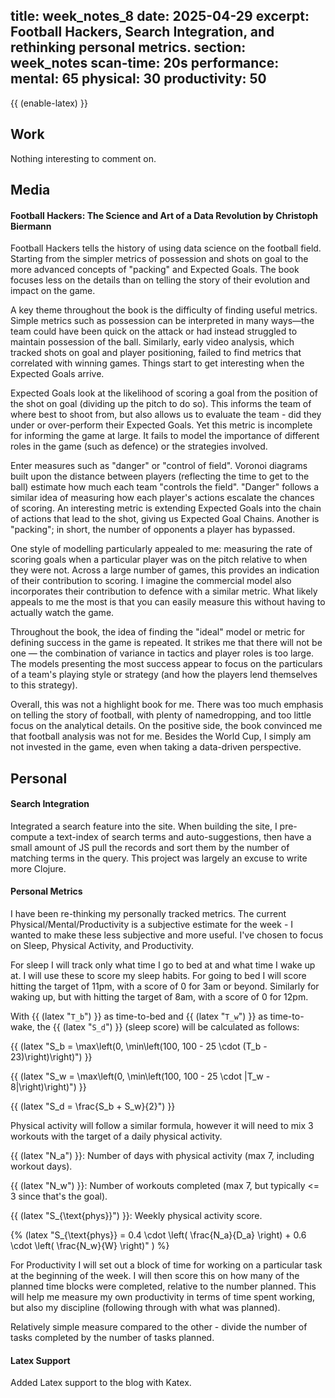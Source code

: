 title: week_notes_8
date: 2025-04-29
excerpt: Football Hackers, Search Integration, and rethinking personal metrics.
section: week_notes
scan-time: 20s
performance:
    mental: 65
    physical: 30
    productivity: 50
---
{{ (enable-latex) }}


## Work
Nothing interesting to comment on.
## Media
#### Football Hackers: The Science and Art of a Data Revolution by Christoph Biermann
Football Hackers tells the history of using data science on the football field. Starting from the simpler metrics of possession and shots on goal to the more advanced concepts of "packing" and Expected Goals. The book focuses less on the details than on telling the story of their evolution and impact on the game.

A key theme throughout the book is the difficulty of finding useful metrics. Simple metrics such as possession can be interpreted in many ways—the team could have been quick on the attack or had instead struggled to maintain possession of the ball. Similarly, early video analysis, which tracked shots on goal and player positioning, failed to find metrics that correlated with winning games. Things start to get interesting when the Expected Goals arrive.

Expected Goals look at the likelihood of scoring a goal from the position of the shot on goal (dividing up the pitch to do so). This informs the team of where best to shoot from, but also allows us to evaluate the team - did they under or over-perform their Expected Goals. Yet this metric is incomplete for informing the game at large. It fails to model the importance of different roles in the game (such as defence) or the strategies involved.

Enter measures such as "danger" or "control of field". Voronoi diagrams built upon the distance between players (reflecting the time to get to the ball) estimate how much each team "controls the field". "Danger" follows a similar idea of measuring how each player's actions escalate the chances of scoring. An interesting metric is extending Expected Goals into the chain of actions that lead to the shot, giving us Expected Goal Chains. Another is "packing"; in short, the number of opponents a player has bypassed.

One style of modelling particularly appealed to me: measuring the rate of scoring goals when a particular player was 
on the pitch relative to when they were not. Across a large number of games, this provides an indication of their
contribution to scoring. I imagine the commercial model also incorporates their contribution to defence with a similar
metric. What likely appeals to me the most is that you can easily measure this without having to actually watch the game.

Throughout the book, the idea of finding the "ideal" model or metric for defining success in the game is repeated. It strikes me that there will not be one — the combination of variance in tactics and player roles is too large. The models presenting the most success appear to focus on the particulars of a team's playing style or strategy (and how the players lend themselves to this strategy).

Overall, this was not a highlight book for me. There was too much emphasis on telling the story of football, with plenty of namedropping, and too little focus on the analytical details. On the positive side, the book convinced me that football analysis was not for me. Besides the World Cup, I simply am not invested in the game, even when taking a data-driven perspective.
## Personal
#### Search Integration
Integrated a search feature into the site. When building the site, I pre-compute a text-index of search terms and auto-suggestions, then have a small amount of JS pull the records and sort them by the number of matching terms in the query. This project was largely an excuse to write more Clojure.
#### Personal Metrics
I have been re-thinking my personally tracked metrics. The current Physical/Mental/Productivity is a subjective estimate for the week - I wanted to make these less subjective and more useful. I've chosen to focus on Sleep, Physical Activity, and Productivity.

For sleep I will track only what time I go to bed at and what time I wake up at. I will use these to score my sleep habits. For going to bed I will score hitting the target of 11pm, with a score of 0 for 3am or beyond. Similarly for waking up, but with hitting the target of 8am, with a score of 0 for 12pm.

With {{ (latex "`T_b`") }} as time-to-bed and {{ (latex "`T_w`") }} as time-to-wake, the {{ (latex "`S_d`") }} (sleep score) will be calculated as follows: 

{{ (latex "S_b = \\max\\left(0, \\min\\left(100, 100 - 25 \\cdot (T_b - 23)\\right)\\right)") }}

{{ (latex "S_w = \\max\\left(0, \\min\\left(100, 100 - 25 \\cdot |T_w - 8|\\right)\\right)") }}

{{ (latex "S_d = \\frac\{S_b + S_w\}\{2\}") }}

Physical activity will follow a similar formula, however it will need to mix 3 workouts with the target of a daily physical activity.

{{ (latex "N_a") }}: Number of days with physical activity (max 7, including workout days).

{{ (latex "N_w") }}: Number of workouts completed (max 7, but typically <= 3 since that's the goal).

{{ (latex "S_\{\\text\{phys\}\}") }}: Weekly physical activity score.

{%
    (latex 
        "S_{\\text{phys}} = 0.4 \\cdot \\left( \\frac{N_a}{D_a} \\right) + 0.6 \\cdot \\left( \\frac{N_w}{W} \\right)"
    )
%}

For Productivity I will set out a block of time for working on a particular task at the beginning of the week. I will then score this on how many of the planned time blocks were completed, relative to the number planned. This will help me measure my own productivity in terms of time spent working, but also my discipline (following through with what was planned). 

Relatively simple measure compared to the other - divide the number of tasks completed by the number of tasks planned.

#### Latex Support
Added Latex support to the blog with Katex.